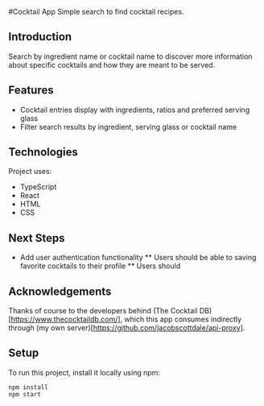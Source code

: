 #Cocktail App
Simple search to find cocktail recipes.

## Introduction
Search by ingredient name or cocktail name to discover more information about specific cocktails and how they are meant to be served.

## Features
* Cocktail entries display with ingredients, ratios and preferred serving glass
* Filter search results by ingredient, serving glass or cocktail name

## Technologies
Project uses:
* TypeScript
* React
* HTML
* CSS

## Next Steps
* Add user authentication functionality 
** Users should be able to saving favorite cocktails to their profile
** Users should

## Acknowledgements
Thanks of course to the developers behind (The Cocktail DB)[https://www.thecocktaildb.com/], which this app consumes indirectly through (my own server)[https://github.com/jacobscottdale/api-proxy].

## Setup
To run this project, install it locally using npm:
```
npm install
npm start
```


